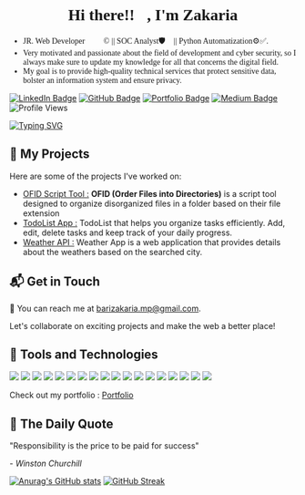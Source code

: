 <link rel="preconnect" href="https://fonts.googleapis.com">
<link rel="preconnect" href="https://fonts.gstatic.com" crossorigin>
<link href="https://fonts.googleapis.com/css2?family=Montserrat:ital,wght@0,100..900;1,100..900&family=Poppins:ital,wght@0,100;0,200;0,300;0,400;0,500;0,600;0,700;0,800;0,900;1,100;1,200;1,300;1,400;1,500;1,600;1,700;1,800;1,900&display=swap" rel="stylesheet">

<h1 style="text-align: center; font-family: Montserrat, sans serif; font-weight: 600;"> Hi there!!👋, I'm Zakaria </h1>
<ul style="font-family: Montserrat, sans serif; font-weight: 500;">
<li>
 JR. Web Developer👨🏽‍💻©️ || SOC Analyst🛡️🔐 || Python Automatization⚙✅.
</li>
<li>
  Very motivated and passionate about the field of development and cyber security, so I always make sure to update my knowledge for all that concerns the digital field.
</li>
<li>
My goal is to provide high-quality technical services that protect sensitive data, bolster an information system and ensure privacy.
</li>
</ul>

[![LinkedIn Badge](https://img.shields.io/badge/LinkedIn-0077B5?style=for-the-badge&logo=linkedin&logoColor=white)](https://www.linkedin.com/in/zakaria-bari/)
[![GitHub Badge](https://img.shields.io/badge/GitHub-181717?style=for-the-badge&logo=github&logoColor=white)](https://github.com/BARI-Zakaria)
[![Portfolio Badge](https://img.shields.io/badge/Portfolio-YourWebsiteColor?style=for-the-badge&logo=web&logoColor=white)](https://www.secdev-zakaria.com/)
[![Medium Badge](https://img.shields.io/badge/Medium-12100E?style=for-the-badge&logo=medium&logoColor=white)](https://medium.com/@SecDev_Zakaria)
![Profile Views](https://komarev.com/ghpvc/?username=mohammed-bakkali&style=for-the-badge&color=blue)


<!-- <p align="center">
  <a href="https://github.com/DenverCoder1/readme-typing-svg">
    <img src="https://readme-typing-svg.herokuapp.com?color=%2300C834&size=24&lines=Web+Development+Cybersecurity">
  </a> -->

[![Typing SVG](https://readme-typing-svg.demolab.com?font=Montserrat&weight=600&size=24&pause=1000&color=00C834&width=500&height=50&lines=Web+Development%F0%9F%91%A8%F0%9F%8F%BD%E2%80%8D%F0%9F%92%BB+%26+Cyber+Security%F0%9F%9B%A1%EF%B8%8F)](https://git.io/typing-svg)

## 🚀 **My Projects**

Here are some of the projects I've worked on:

- [OFID Script Tool :](https://github.com/BARI-Zakaria/OFID_Task_Automation) **OFID (Order Files into Directories)** is a script tool designed to organize disorganized files in a folder based on their file extension 
- [TodoList App :](https://bari-zakaria.github.io/TodoList-App/) TodoList that helps you organize tasks efficiently. Add, edit, delete tasks and keep track of your daily progress. 
- [Weather API :](https://raw.githack.com/BARI-Zakaria/Weather-API-Project/main/index.html) Weather App is a web application that provides details about the weathers based on the searched city.  

## 📬 **Get in Touch**

📧 You can reach me at [barizakaria.mp@gmail.com](mailto:barizakaria.mp@gmail.com). 

Let's collaborate on exciting projects and make the web a better place!

## 💼 **Tools and Technologies**

![](https://img.shields.io/badge/HTML-E34F26?style=for-the-badge&logo=html5&logoColor=white)
![](https://img.shields.io/badge/CSS-1572B6?style=for-the-badge&logo=css3&logoColor=white)
![](https://img.shields.io/badge/JavaScript-F7DF1E?style=for-the-badge&logo=javascript&logoColor=black)
![](https://img.shields.io/badge/PHP-777BB4?style=for-the-badge&logo=php&logoColor=white)
![](https://img.shields.io/badge/MySQL-4479A1?style=for-the-badge&logo=mysql&logoColor=white)
![](https://img.shields.io/badge/Python-3776AB?style=for-the-badge&logo=python&logoColor=white)
![](https://img.shields.io/badge/Git-F05032?style=for-the-badge&logo=git&logoColor=white)
![](https://img.shields.io/badge/GitHub-181717?style=for-the-badge&logo=github&logoColor=white)
![](https://img.shields.io/badge/Velociraptor-00C834?style=for-the-badge&logo=appveyor&logoColor=white)
![](https://img.shields.io/badge/ELK-FFA500?style=for-the-badge&logo=elasticsearch&logoColor=white)
![](https://img.shields.io/badge/Wazuh-3366CC?style=for-the-badge&logo=wazuh&logoColor=white)
![](https://img.shields.io/badge/pfSense-9E1B32?style=for-the-badge&logo=pfsense&logoColor=white)
![](https://img.shields.io/badge/Visual_Studio_Code-007ACC?style=for-the-badge&logo=visual-studio-code&logoColor=white)
![](https://img.shields.io/badge/VMware-607078?style=for-the-badge&logo=vmware&logoColor=white)
![](https://img.shields.io/badge/Kali_Linux-557C7B?style=for-the-badge&logo=kali-linux&logoColor=white)
![](https://img.shields.io/badge/CentOS-262577?style=for-the-badge&logo=centos&logoColor=white)
![](https://img.shields.io/badge/Ubuntu-E95420?style=for-the-badge&logo=ubuntu&logoColor=white)
![](https://img.shields.io/badge/Figma-800080?style=for-the-badge&logo=figma&logoColor=white)



Check out my portfolio : [Portfolio](https://www.secdev-zakaria.com/)

## 📜 **The Daily Quote**

<p>"Responsibility is the price to be paid for success"</p>

<p>- <i>Winston Churchill</i></p>



[![Anurag's GitHub stats](https://github-readme-stats.vercel.app/api?username=BARI-Zakaria&show_icons=true?&theme=midnight-purple)](https://github.com/anuraghazra/github-readme-stats)
[![GitHub Streak](https://streak-stats.demolab.com/?user=BARI-Zakaria)](https://git.io/streak-stats)


 
<!--
